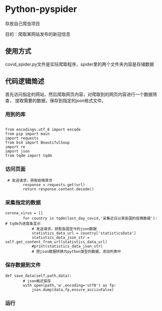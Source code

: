 # Python-pyspider
存放自己爬虫项目

目的：爬取某网站发布的新冠信息

## 使用方式
covid_spider.py文件是实际爬取程序，spider里的两个文件夹内容是存储数据

## 代码逻辑简述
首先访问指定的网站，然后爬取网页内容，对爬取到的网页内容进行一个数据筛查，
提取需要的数据，保存到指定的json格式文件。

### 用到的库

``` python:

from encodings.utf_8 import encode
from pip import main
import requests
from bs4 import BeautifulSoup
import re
import json
from tqdm import tqdm

```


### 访问页面
```
 # 发送请求，获取疫情首页
        response = requests.get(url)
        return response.content.decode()
```


### 采集指定的数据
```
corona_virus = []
        for country in tqdm(last_day_covid,'采集近日以来各国的疫情数据'):  # tqdm为进度条显示
            # 发送请求，获取各国至今的json数据
            statistics_data_url = country['statisticsData']
            statistics_data_json_str = self.get_content_from_url(statistics_data_url)
            #print(statistics_data_json_str)
            # 把json数据转换为python类型的数据，添加列表中
```

### 保存数据到文件

```
def save_data(self,path,data):
        # json格式保存
        with open(path,'w',encoding='utf8') as fp:
            json.dump(data,fp,ensure_ascii=False)
```

### 运行

